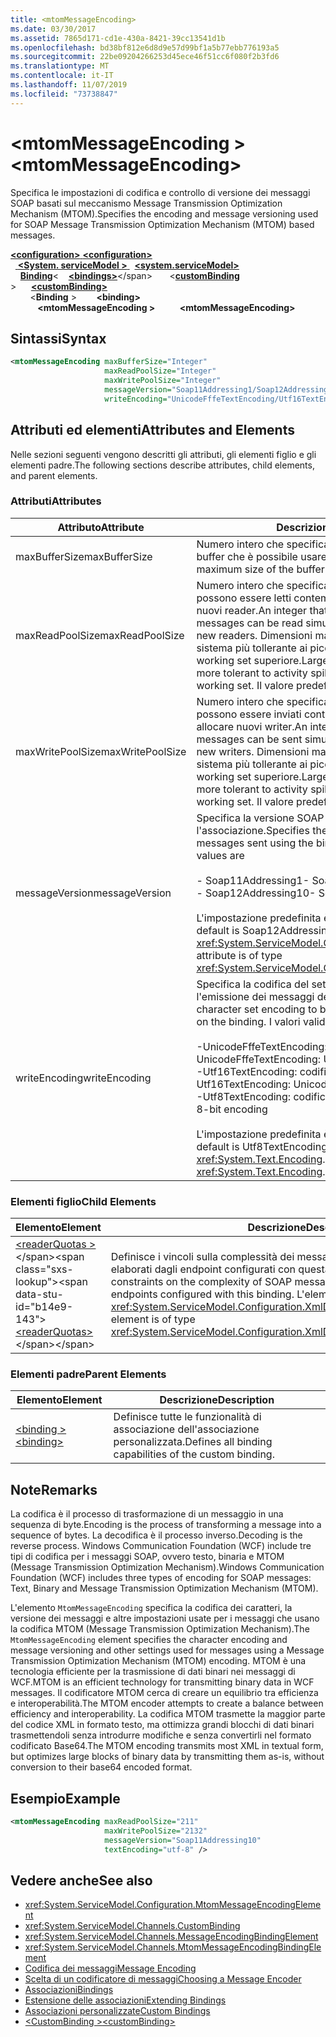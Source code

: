 ```yaml
---
title: <mtomMessageEncoding>
ms.date: 03/30/2017
ms.assetid: 7865d171-cd1e-430a-8421-39cc13541d1b
ms.openlocfilehash: bd38bf812e6d8d9e57d99bf1a5b77ebb776193a5
ms.sourcegitcommit: 22be09204266253d45ece46f51cc6f080f2b3fd6
ms.translationtype: MT
ms.contentlocale: it-IT
ms.lasthandoff: 11/07/2019
ms.locfileid: "73738847"
---
```

# <a name="mtommessageencoding"></a><span data-ttu-id="b14e9-101">\<mtomMessageEncoding ></span><span class="sxs-lookup"><span data-stu-id="b14e9-101">\<mtomMessageEncoding></span></span>
<span data-ttu-id="b14e9-102">Specifica le impostazioni di codifica e controllo di versione dei messaggi SOAP basati sul meccanismo Message Transmission Optimization Mechanism (MTOM).</span><span class="sxs-lookup"><span data-stu-id="b14e9-102">Specifies the encoding and message versioning used for SOAP Message Transmission Optimization Mechanism (MTOM) based messages.</span></span>  
  
<span data-ttu-id="b14e9-103">[ **\<configuration>** ](../configuration-element.md)</span><span class="sxs-lookup"><span data-stu-id="b14e9-103">[**\<configuration>**](../configuration-element.md)</span></span>\
<span data-ttu-id="b14e9-104">&nbsp;&nbsp;[ **\<System. serviceModel >** ](system-servicemodel.md)</span><span class="sxs-lookup"><span data-stu-id="b14e9-104">&nbsp;&nbsp;[**\<system.serviceModel>**](system-servicemodel.md)</span></span>\
<span data-ttu-id="b14e9-105">&nbsp;&nbsp;&nbsp;&nbsp;[**Binding**](bindings.md)\<</span><span class="sxs-lookup"><span data-stu-id="b14e9-105">&nbsp;&nbsp;&nbsp;&nbsp;[**\<bindings>**](bindings.md)\</span></span>
<span data-ttu-id="b14e9-106">&nbsp;&nbsp;&nbsp;&nbsp;&nbsp;&nbsp;\<[**customBinding**](custombinding.md) ></span><span class="sxs-lookup"><span data-stu-id="b14e9-106">&nbsp;&nbsp;&nbsp;&nbsp;&nbsp;&nbsp;[**\<customBinding>**](custombinding.md)</span></span>\
<span data-ttu-id="b14e9-107">&nbsp;&nbsp;&nbsp;&nbsp;&nbsp;&nbsp;&nbsp;&nbsp;\<**Binding** ></span><span class="sxs-lookup"><span data-stu-id="b14e9-107">&nbsp;&nbsp;&nbsp;&nbsp;&nbsp;&nbsp;&nbsp;&nbsp;**\<binding>**</span></span>\
<span data-ttu-id="b14e9-108">&nbsp;&nbsp;&nbsp;&nbsp;&nbsp;&nbsp;&nbsp;&nbsp;&nbsp;&nbsp; **\<mtomMessageEncoding >**</span><span class="sxs-lookup"><span data-stu-id="b14e9-108">&nbsp;&nbsp;&nbsp;&nbsp;&nbsp;&nbsp;&nbsp;&nbsp;&nbsp;&nbsp;**\<mtomMessageEncoding>**</span></span>  
  
## <a name="syntax"></a><span data-ttu-id="b14e9-109">Sintassi</span><span class="sxs-lookup"><span data-stu-id="b14e9-109">Syntax</span></span>  
  
```xml  
<mtomMessageEncoding maxBufferSize="Integer"
                     maxReadPoolSize="Integer"
                     maxWritePoolSize="Integer"
                     messageVersion="Soap11Addressing1/Soap12Addressing10"
                     writeEncoding="UnicodeFffeTextEncoding/Utf16TextEncoding/Utf8TextEncoding" />
```  
  
## <a name="attributes-and-elements"></a><span data-ttu-id="b14e9-110">Attributi ed elementi</span><span class="sxs-lookup"><span data-stu-id="b14e9-110">Attributes and Elements</span></span>  
 <span data-ttu-id="b14e9-111">Nelle sezioni seguenti vengono descritti gli attributi, gli elementi figlio e gli elementi padre.</span><span class="sxs-lookup"><span data-stu-id="b14e9-111">The following sections describe attributes, child elements, and parent elements.</span></span>  
  
### <a name="attributes"></a><span data-ttu-id="b14e9-112">Attributi</span><span class="sxs-lookup"><span data-stu-id="b14e9-112">Attributes</span></span>  
  
|<span data-ttu-id="b14e9-113">Attributo</span><span class="sxs-lookup"><span data-stu-id="b14e9-113">Attribute</span></span>|<span data-ttu-id="b14e9-114">Descrizione</span><span class="sxs-lookup"><span data-stu-id="b14e9-114">Description</span></span>|  
|---------------|-----------------|  
|<span data-ttu-id="b14e9-115">maxBufferSize</span><span class="sxs-lookup"><span data-stu-id="b14e9-115">maxBufferSize</span></span>|<span data-ttu-id="b14e9-116">Numero intero che specifica la dimensione massima del buffer che è possibile usare.</span><span class="sxs-lookup"><span data-stu-id="b14e9-116">An integer that specifies the maximum size of the buffer that can be used.</span></span>|  
|<span data-ttu-id="b14e9-117">maxReadPoolSize</span><span class="sxs-lookup"><span data-stu-id="b14e9-117">maxReadPoolSize</span></span>|<span data-ttu-id="b14e9-118">Numero intero che specifica il numero di messaggi che possono essere letti contemporaneamente senza allocare nuovi reader.</span><span class="sxs-lookup"><span data-stu-id="b14e9-118">An integer that specifies how many messages can be read simultaneously without allocating new readers.</span></span> <span data-ttu-id="b14e9-119">Dimensioni maggiori del pool rendono il sistema più tollerante ai picchi di attività al costo di un working set superiore.</span><span class="sxs-lookup"><span data-stu-id="b14e9-119">Larger pool sizes make the system more tolerant to activity spikes at the cost of a larger working set.</span></span> <span data-ttu-id="b14e9-120">Il valore predefinito è 64.</span><span class="sxs-lookup"><span data-stu-id="b14e9-120">The default is 64.</span></span>|  
|<span data-ttu-id="b14e9-121">maxWritePoolSize</span><span class="sxs-lookup"><span data-stu-id="b14e9-121">maxWritePoolSize</span></span>|<span data-ttu-id="b14e9-122">Numero intero che specifica il numero di messaggi che possono essere inviati contemporaneamente senza allocare nuovi writer.</span><span class="sxs-lookup"><span data-stu-id="b14e9-122">An integer that specifies how many messages can be sent simultaneously without allocating new writers.</span></span> <span data-ttu-id="b14e9-123">Dimensioni maggiori del pool rendono il sistema più tollerante ai picchi di attività al costo di un working set superiore.</span><span class="sxs-lookup"><span data-stu-id="b14e9-123">Larger pool sizes make the system more tolerant to activity spikes at the cost of a larger working set.</span></span> <span data-ttu-id="b14e9-124">Il valore predefinito è 16.</span><span class="sxs-lookup"><span data-stu-id="b14e9-124">The default is 16.</span></span>|  
|<span data-ttu-id="b14e9-125">messageVersion</span><span class="sxs-lookup"><span data-stu-id="b14e9-125">messageVersion</span></span>|<span data-ttu-id="b14e9-126">Specifica la versione SOAP dei messaggi inviati usando l'associazione.</span><span class="sxs-lookup"><span data-stu-id="b14e9-126">Specifies the SOAP version of the messages sent using the binding.</span></span> <span data-ttu-id="b14e9-127">I valori validi sono:</span><span class="sxs-lookup"><span data-stu-id="b14e9-127">Valid values are</span></span><br /><br /> <span data-ttu-id="b14e9-128">- Soap11Addressing1</span><span class="sxs-lookup"><span data-stu-id="b14e9-128">-   Soap11Addressing1</span></span><br /><span data-ttu-id="b14e9-129">- Soap12Addressing10</span><span class="sxs-lookup"><span data-stu-id="b14e9-129">-   Soap12Addressing10</span></span><br /><br /> <span data-ttu-id="b14e9-130">L'impostazione predefinita è Soap12Addressing10.</span><span class="sxs-lookup"><span data-stu-id="b14e9-130">The default is Soap12Addressing10.</span></span> <span data-ttu-id="b14e9-131">L'attributo è di tipo <xref:System.ServiceModel.Channels.MessageVersion>.</span><span class="sxs-lookup"><span data-stu-id="b14e9-131">This attribute is of type <xref:System.ServiceModel.Channels.MessageVersion>.</span></span>|  
|<span data-ttu-id="b14e9-132">writeEncoding</span><span class="sxs-lookup"><span data-stu-id="b14e9-132">writeEncoding</span></span>|<span data-ttu-id="b14e9-133">Specifica la codifica del set di caratteri da usare per l'emissione dei messaggi dell'associazione.</span><span class="sxs-lookup"><span data-stu-id="b14e9-133">Specifies the character set encoding to be used for emitting messages on the binding.</span></span> <span data-ttu-id="b14e9-134">I valori validi sono:</span><span class="sxs-lookup"><span data-stu-id="b14e9-134">Valid values are</span></span><br /><br /> <span data-ttu-id="b14e9-135">-UnicodeFffeTextEncoding: codifica Unicode BigEndian</span><span class="sxs-lookup"><span data-stu-id="b14e9-135">-   UnicodeFffeTextEncoding: Unicode BigEndian encoding</span></span><br /><span data-ttu-id="b14e9-136">-Utf16TextEncoding: codifica Unicode</span><span class="sxs-lookup"><span data-stu-id="b14e9-136">-   Utf16TextEncoding: Unicode encoding</span></span><br /><span data-ttu-id="b14e9-137">-Utf8TextEncoding: codifica a 8 bit</span><span class="sxs-lookup"><span data-stu-id="b14e9-137">-   Utf8TextEncoding: 8-bit encoding</span></span><br /><br /> <span data-ttu-id="b14e9-138">L'impostazione predefinita è Utf8TextEncoding.</span><span class="sxs-lookup"><span data-stu-id="b14e9-138">The default is Utf8TextEncoding.</span></span> <span data-ttu-id="b14e9-139">L'attributo è di tipo <xref:System.Text.Encoding>.</span><span class="sxs-lookup"><span data-stu-id="b14e9-139">This attribute is of type <xref:System.Text.Encoding>.</span></span>|  
  
### <a name="child-elements"></a><span data-ttu-id="b14e9-140">Elementi figlio</span><span class="sxs-lookup"><span data-stu-id="b14e9-140">Child Elements</span></span>  
  
|<span data-ttu-id="b14e9-141">Elemento</span><span class="sxs-lookup"><span data-stu-id="b14e9-141">Element</span></span>|<span data-ttu-id="b14e9-142">Descrizione</span><span class="sxs-lookup"><span data-stu-id="b14e9-142">Description</span></span>|  
|-------------|-----------------|  
|<span data-ttu-id="b14e9-143">[\<readerQuotas >](https://docs.microsoft.com/previous-versions/dotnet/netframework-4.0/ms731325(v=vs.100))</span><span class="sxs-lookup"><span data-stu-id="b14e9-143">[\<readerQuotas>](https://docs.microsoft.com/previous-versions/dotnet/netframework-4.0/ms731325(v=vs.100))</span></span>|<span data-ttu-id="b14e9-144">Definisce i vincoli sulla complessità dei messaggi SOAP che possono essere elaborati dagli endpoint configurati con questa associazione.</span><span class="sxs-lookup"><span data-stu-id="b14e9-144">Defines the constraints on the complexity of SOAP messages that can be processed by endpoints configured with this binding.</span></span> <span data-ttu-id="b14e9-145">L'elemento è di tipo <xref:System.ServiceModel.Configuration.XmlDictionaryReaderQuotasElement>.</span><span class="sxs-lookup"><span data-stu-id="b14e9-145">This element is of type <xref:System.ServiceModel.Configuration.XmlDictionaryReaderQuotasElement>.</span></span>|  
  
### <a name="parent-elements"></a><span data-ttu-id="b14e9-146">Elementi padre</span><span class="sxs-lookup"><span data-stu-id="b14e9-146">Parent Elements</span></span>  
  
|<span data-ttu-id="b14e9-147">Elemento</span><span class="sxs-lookup"><span data-stu-id="b14e9-147">Element</span></span>|<span data-ttu-id="b14e9-148">Descrizione</span><span class="sxs-lookup"><span data-stu-id="b14e9-148">Description</span></span>|  
|-------------|-----------------|  
|[<span data-ttu-id="b14e9-149">\<binding ></span><span class="sxs-lookup"><span data-stu-id="b14e9-149">\<binding></span></span>](bindings.md)|<span data-ttu-id="b14e9-150">Definisce tutte le funzionalità di associazione dell'associazione personalizzata.</span><span class="sxs-lookup"><span data-stu-id="b14e9-150">Defines all binding capabilities of the custom binding.</span></span>|  
  
## <a name="remarks"></a><span data-ttu-id="b14e9-151">Note</span><span class="sxs-lookup"><span data-stu-id="b14e9-151">Remarks</span></span>  
 <span data-ttu-id="b14e9-152">La codifica è il processo di trasformazione di un messaggio in una sequenza di byte.</span><span class="sxs-lookup"><span data-stu-id="b14e9-152">Encoding is the process of transforming a message into a sequence of bytes.</span></span> <span data-ttu-id="b14e9-153">La decodifica è il processo inverso.</span><span class="sxs-lookup"><span data-stu-id="b14e9-153">Decoding is the reverse process.</span></span> <span data-ttu-id="b14e9-154">Windows Communication Foundation (WCF) include tre tipi di codifica per i messaggi SOAP, ovvero testo, binaria e MTOM (Message Transmission Optimization Mechanism).</span><span class="sxs-lookup"><span data-stu-id="b14e9-154">Windows Communication Foundation (WCF) includes three types of encoding for SOAP messages: Text, Binary and Message Transmission Optimization Mechanism (MTOM).</span></span>  
  
 <span data-ttu-id="b14e9-155">L'elemento `MtomMessageEncoding` specifica la codifica dei caratteri, la versione dei messaggi e altre impostazioni usate per i messaggi che usano la codifica MTOM (Message Transmission Optimization Mechanism).</span><span class="sxs-lookup"><span data-stu-id="b14e9-155">The `MtomMessageEncoding` element specifies the character encoding and message versioning and other settings used for messages using a Message Transmission Optimization Mechanism (MTOM) encoding.</span></span> <span data-ttu-id="b14e9-156">MTOM è una tecnologia efficiente per la trasmissione di dati binari nei messaggi di WCF.</span><span class="sxs-lookup"><span data-stu-id="b14e9-156">MTOM is an efficient technology for transmitting binary data in WCF messages.</span></span> <span data-ttu-id="b14e9-157">Il codificatore MTOM cerca di creare un equilibrio tra efficienza e interoperabilità.</span><span class="sxs-lookup"><span data-stu-id="b14e9-157">The MTOM encoder attempts to create a balance between efficiency and interoperability.</span></span> <span data-ttu-id="b14e9-158">La codifica MTOM trasmette la maggior parte del codice XML in formato testo, ma ottimizza grandi blocchi di dati binari trasmettendoli senza introdurre modifiche e senza convertirli nel formato codificato Base64.</span><span class="sxs-lookup"><span data-stu-id="b14e9-158">The MTOM encoding transmits most XML in textual form, but optimizes large blocks of binary data by transmitting them as-is, without conversion to their base64 encoded format.</span></span>  
  
## <a name="example"></a><span data-ttu-id="b14e9-159">Esempio</span><span class="sxs-lookup"><span data-stu-id="b14e9-159">Example</span></span>  
  
```xml  
<mtomMessageEncoding maxReadPoolSize="211"
                     maxWritePoolSize="2132"
                     messageVersion="Soap11Addressing10"
                     textEncoding="utf-8" />
```  
  
## <a name="see-also"></a><span data-ttu-id="b14e9-160">Vedere anche</span><span class="sxs-lookup"><span data-stu-id="b14e9-160">See also</span></span>

- <xref:System.ServiceModel.Configuration.MtomMessageEncodingElement>
- <xref:System.ServiceModel.Channels.CustomBinding>
- <xref:System.ServiceModel.Channels.MessageEncodingBindingElement>
- <xref:System.ServiceModel.Channels.MtomMessageEncodingBindingElement>
- [<span data-ttu-id="b14e9-161">Codifica dei messaggi</span><span class="sxs-lookup"><span data-stu-id="b14e9-161">Message Encoding</span></span>](message-encoding.md)
- [<span data-ttu-id="b14e9-162">Scelta di un codificatore di messaggi</span><span class="sxs-lookup"><span data-stu-id="b14e9-162">Choosing a Message Encoder</span></span>](../../../wcf/feature-details/choosing-a-message-encoder.md)
- [<span data-ttu-id="b14e9-163">Associazioni</span><span class="sxs-lookup"><span data-stu-id="b14e9-163">Bindings</span></span>](../../../wcf/bindings.md)
- [<span data-ttu-id="b14e9-164">Estensione delle associazioni</span><span class="sxs-lookup"><span data-stu-id="b14e9-164">Extending Bindings</span></span>](../../../wcf/extending/extending-bindings.md)
- [<span data-ttu-id="b14e9-165">Associazioni personalizzate</span><span class="sxs-lookup"><span data-stu-id="b14e9-165">Custom Bindings</span></span>](../../../wcf/extending/custom-bindings.md)
- [<span data-ttu-id="b14e9-166">\<CustomBinding ></span><span class="sxs-lookup"><span data-stu-id="b14e9-166">\<customBinding></span></span>](custombinding.md)
